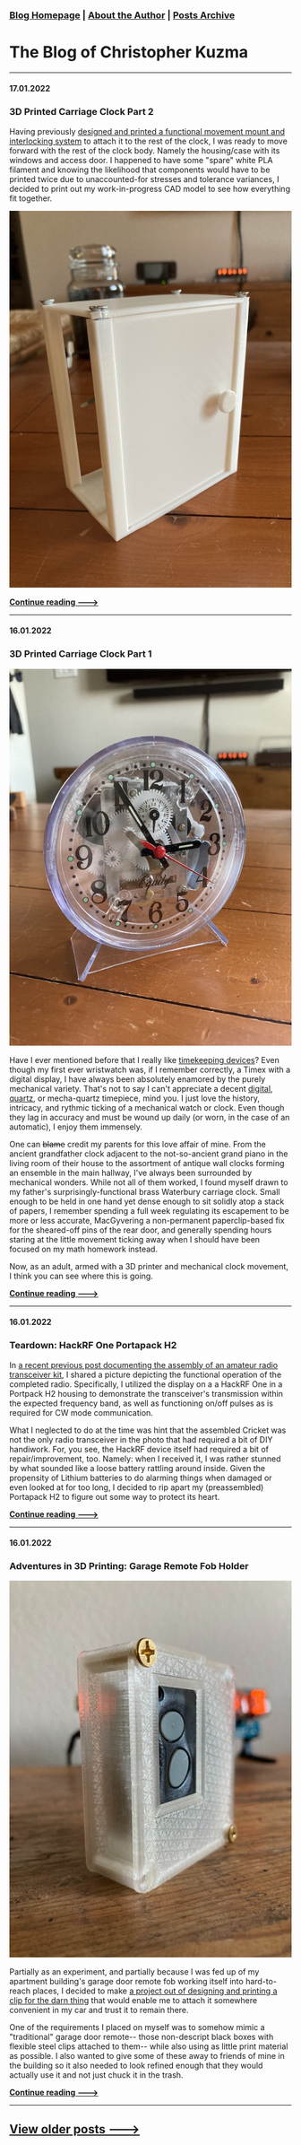 ### [Blog Homepage](https://github.com/ckuzma/blog) | [About the Author](https://ckuzma.github.io/) | [Posts Archive](/posts)
# The Blog of Christopher Kuzma

----

#### 17.01.2022
### 3D Printed Carriage Clock Part 2

Having previously [designed and printed a functional movement mount and interlocking system](posts/2022/2022-01-16-carriage-clock-pt1.md) to attach it to the rest of the clock, I was ready to move forward with the rest of the clock body.  Namely the housing/case with its windows and access door.  I happened to have some "spare" white PLA filament and knowing the likelihood that components would have to be printed twice due to unaccounted-for stresses and tolerance variances, I decided to print out my work-in-progress CAD model to see how everything fit together.

![carriage clock in white](posts/2022/media/carriage_clock/IMG_2541.jpeg)

**[Continue reading --->](posts/2022/2022-01-17-carriage-clock-pt2.md)**

----

#### 16.01.2022
### 3D Printed Carriage Clock Part 1

![clear alarm clock](posts/2022/media/carriage_clock/IMG_2252.jpeg)

Have I ever mentioned before that I really like [timekeeping devices](2022-01-15-vfd-clock-frame.md)?  Even though my first ever wristwatch was, if I remember correctly, a Timex with a digital display, I have always been absolutely enamored by the purely mechanical variety.  That's not to say I can't appreciate a decent [digital](../2020/2020-09-08-casio-pro-trek-prw-3100-review.md), [quartz](../2011/2011-12-30-invicta-3449-review.md), or mecha-quartz timepiece, mind you.  I just love the history, intricacy, and rythmic ticking of a mechanical watch or clock.  Even though they lag in accuracy and must be wound up daily (or worn, in the case of an automatic), I enjoy them immensely.

One can ~~blame~~ credit my parents for this love affair of mine.  From the ancient grandfather clock adjacent to the not-so-ancient grand piano in the living room of their house to the assortment of antique wall clocks forming an ensemble in the main hallway, I've always been surrounded by mechanical wonders.  While not all of them worked, I found myself drawn to my father's surprisingly-functional brass Waterbury carriage clock.  Small enough to be held in one hand yet dense enough to sit solidly atop a stack of papers, I remember spending a full week regulating its escapement to be more or less accurate, MacGyvering a non-permanent paperclip-based fix for the sheared-off pins of the rear door, and generally spending hours staring at the little movement ticking away when I should have been focused on my math homework instead.

Now, as an adult, armed with a 3D printer and mechanical clock movement, I think you can see where this is going.

**[Continue reading --->](posts/2022/2022-01-16-carriage-clock-pt1.md)**

----

#### 16.01.2022
### Teardown: HackRF One Portapack H2

In [a recent previous post documenting the assembly of an amateur radio transceiver kit](2022-01-16-cricket-80a-soldering.md), I shared a picture depicting the functional operation of the completed radio.  Specifically, I utilized the display on a a HackRF One in a Portpack H2 housing to demonstrate the transceiver's transmission within the expected frequency band, as well as functioning on/off pulses as is required for CW mode communication.

What I neglected to do at the time was hint that the assembled Cricket was not the only radio transceiver in the photo that had required a bit of DIY handiwork.  For, you see, the HackRF device itself had required a bit of repair/improvement, too.  Namely: when I received it, I was rather stunned by what sounded like a loose battery rattling around inside.  Given the propensity of Lithium batteries to do alarming things when damaged or even looked at for too long, I decided to rip apart my (preassembled) Portapack H2 to figure out some way to protect its heart.

**[Continue reading --->](posts/2022/2022-01-16-portapack-fix.md)**

----

#### 16.01.2022
### Adventures in 3D Printing: Garage Remote Fob Holder

![Finished holder](posts/2022/media/garage_fob/img001.jpeg)

Partially as an experiment, and partially because I was fed up of my apartment building's garage door remote fob working itself into hard-to-reach places, I decided to make [a project out of designing and printing a clip for the darn thing](https://github.com/ckuzma/garage-door-keyfob-holder) that would enable me to attach it somewhere convenient in my car and trust it to remain there.

One of the requirements I placed on myself was to somehow mimic a "traditional" garage door remote-- those non-descript black boxes with flexible steel clips attached to them-- while also using as little print material as possible.  I also wanted to give some of these away to friends of mine in the building so it also needed to look refined enough that they would actually use it and not just chuck it in the trash.

**[Continue reading --->](posts/2022/2022-01-16-garage-fob-holder.md)**

----

## [View older posts --->](/posts)